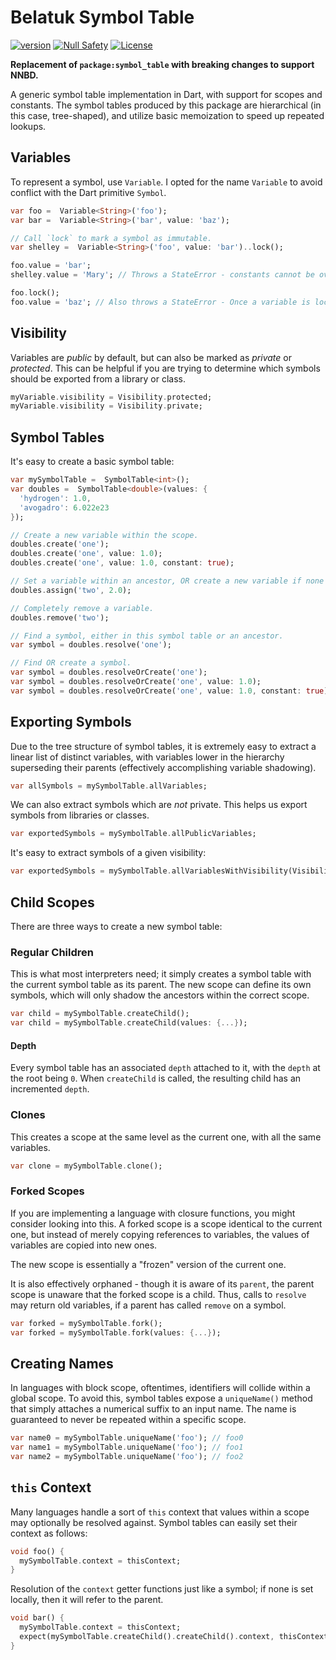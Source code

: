 # Belatuk Symbol Table

[![version](https://img.shields.io/badge/pub-v3.0.1-brightgreen)](https://pub.dev/packages/belatuk_symbol_table)
[![Null Safety](https://img.shields.io/badge/null-safety-brightgreen)](https://dart.dev/null-safety)
[![License](https://img.shields.io/github/license/dart-backend/belatuk-common-utilities)](https://github.com/dart-backend/belatuk-common-utilities/blob/main/packages/symbol_table/LICENSE)

**Replacement of `package:symbol_table` with breaking changes to support NNBD.**

A generic symbol table implementation in Dart, with support for scopes and constants.
The symbol tables produced by this package are hierarchical (in this case, tree-shaped),
and utilize basic memoization to speed up repeated lookups.

## Variables

To represent a symbol, use `Variable`. I opted for the name
`Variable` to avoid conflict with the Dart primitive `Symbol`.

```dart
var foo =  Variable<String>('foo');
var bar =  Variable<String>('bar', value: 'baz');

// Call `lock` to mark a symbol as immutable.
var shelley =  Variable<String>('foo', value: 'bar')..lock();

foo.value = 'bar';
shelley.value = 'Mary'; // Throws a StateError - constants cannot be overwritten.

foo.lock();
foo.value = 'baz'; // Also throws a StateError - Once a variable is locked, it cannot be overwritten.
```

## Visibility

Variables are *public* by default, but can also be marked as *private* or *protected*. This can be helpful if you are trying
to determine which symbols should be exported from a library or class.

```dart
myVariable.visibility = Visibility.protected;
myVariable.visibility = Visibility.private;
```

## Symbol Tables

It's easy to create a basic symbol table:

```dart
var mySymbolTable =  SymbolTable<int>();
var doubles =  SymbolTable<double>(values: {
  'hydrogen': 1.0,
  'avogadro': 6.022e23
});

// Create a new variable within the scope.
doubles.create('one');
doubles.create('one', value: 1.0);
doubles.create('one', value: 1.0, constant: true);

// Set a variable within an ancestor, OR create a new variable if none exists.
doubles.assign('two', 2.0);

// Completely remove a variable.
doubles.remove('two');

// Find a symbol, either in this symbol table or an ancestor.
var symbol = doubles.resolve('one');

// Find OR create a symbol.
var symbol = doubles.resolveOrCreate('one');
var symbol = doubles.resolveOrCreate('one', value: 1.0);
var symbol = doubles.resolveOrCreate('one', value: 1.0, constant: true);
```

## Exporting Symbols

Due to the tree structure of symbol tables, it is extremely easy to
extract a linear list of distinct variables, with variables lower in the hierarchy superseding their parents
(effectively accomplishing variable shadowing).

```dart
var allSymbols = mySymbolTable.allVariables;
```

We can also extract symbols which are *not* private. This helps us export symbols from libraries
or classes.

```dart
var exportedSymbols = mySymbolTable.allPublicVariables;
```

It's easy to extract symbols of a given visibility:

```dart
var exportedSymbols = mySymbolTable.allVariablesWithVisibility(Visibility.protected);
```

## Child Scopes

There are three ways to create a new symbol table:

### Regular Children

This is what most interpreters need; it simply creates a symbol table with the current symbol table
as its parent. The new scope can define its own symbols, which will only shadow the ancestors within the
correct scope.

```dart
var child = mySymbolTable.createChild();
var child = mySymbolTable.createChild(values: {...});
```

#### Depth

Every symbol table has an associated `depth` attached to it, with the `depth` at the root
being `0`. When `createChild` is called, the resulting child has an incremented `depth`.

### Clones

This creates a scope at the same level as the current one, with all the same variables.

```dart
var clone = mySymbolTable.clone();
```

### Forked Scopes

If you are implementing a language with closure functions, you might consider looking into this.
A forked scope is a scope identical to the current one, but instead of merely copying references
to variables, the values of variables are copied into new ones.

The new scope is essentially a "frozen" version of the current one.

It is also effectively orphaned - though it is aware of its `parent`, the parent scope is unaware
that the forked scope is a child. Thus, calls to `resolve` may return old variables, if a parent
has called `remove` on a symbol.

```dart
var forked = mySymbolTable.fork();
var forked = mySymbolTable.fork(values: {...});
```

## Creating Names

In languages with block scope, oftentimes, identifiers will collide within a global scope.
To avoid this, symbol tables expose a `uniqueName()` method that simply attaches a numerical suffix to
an input name. The name is guaranteed to never be repeated within a specific scope.

```dart
var name0 = mySymbolTable.uniqueName('foo'); // foo0
var name1 = mySymbolTable.uniqueName('foo'); // foo1
var name2 = mySymbolTable.uniqueName('foo'); // foo2
```

## `this` Context

Many languages handle a sort of `this` context that values within a scope may
optionally be resolved against. Symbol tables can easily set their context
as follows:

```dart
void foo() {
  mySymbolTable.context = thisContext;
}
```

Resolution of the `context` getter functions just like a symbol; if none is
set locally, then it will refer to the parent.

```dart
void bar() {
  mySymbolTable.context = thisContext;
  expect(mySymbolTable.createChild().createChild().context, thisContext);
}
```
